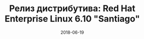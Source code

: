 ---
layout: post
title: "Релиз дистрибутива: Red Hat Enterprise Linux 6.10 \"Santiago\""
date: 2018-06-19   
---